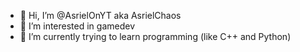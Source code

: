 - 👋 Hi, I’m @AsrielOnYT aka AsrielChaos
- 👀 I’m interested in gamedev
- 🌱 I’m currently trying to learn programming (like C++ and Python) 
